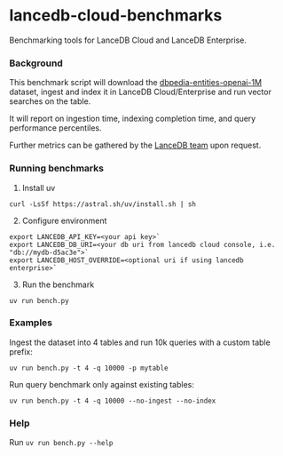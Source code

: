 # lancedb-cloud-benchmarks

Benchmarking tools for LanceDB Cloud and LanceDB Enterprise.

### Background 

This benchmark script will download the [dbpedia-entities-openai-1M](https://huggingface.co/datasets/KShivendu/dbpedia-entities-openai-1M) dataset,
ingest and index it in LanceDB Cloud/Enterprise and run vector searches on the table.

It will report on ingestion time, indexing completion time, and query performance percentiles. 

Further metrics can be gathered by the [LanceDB team](mailto:contact@lancedb.com) upon request.


### Running benchmarks

1. Install uv

`curl -LsSf https://astral.sh/uv/install.sh | sh`

2. Configure environment
```
export LANCEDB_API_KEY=<your api key>`
export LANCEDB_DB_URI=<your db uri from lancedb cloud console, i.e. "db://mydb-d5ac3e">`
export LANCEDB_HOST_OVERRIDE=<optional uri if using lancedb enterprise>`
```

3. Run the benchmark

`uv run bench.py`

### Examples

Ingest the dataset into 4 tables and run 10k queries with a custom table prefix: 

`uv run bench.py -t 4 -q 10000 -p mytable`

Run query benchmark only against existing tables:

`uv run bench.py -t 4 -q 10000 --no-ingest --no-index`


### Help
Run `uv run bench.py --help`
